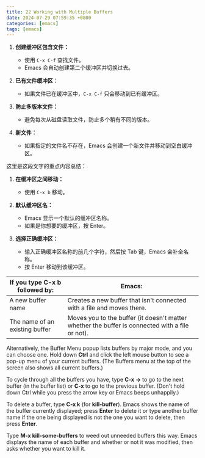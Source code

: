 ```yaml
---  
title: 22 Working with Multiple Buffers  
date: 2024-07-29 07:59:35 +0800  
categories: [emacs]  
tags: [emacs]  
--- 
```

1. **创建缓冲区包含文件：**

   - 使用 `C-x C-f` 查找文件。
   - Emacs 会自动创建第二个缓冲区并切换过去。
2. **已有文件缓冲区：**

   - 如果文件已在缓冲区中，`C-x C-f` 只会移动到已有缓冲区。
3. **防止多版本文件：**

   - 避免每次从磁盘读取文件，防止多个稍有不同的版本。
4. **新文件：**

   - 如果指定的文件名不存在，Emacs 会创建一个新文件并移动到空白缓冲区。


这里是这段文字的重点内容总结：

1. **在缓冲区之间移动：**

   - 使用 `C-x b` 移动。
2. **默认缓冲区名：**

   - Emacs 显示一个默认的缓冲区名称。
   - 如果是你想要的缓冲区，按 Enter。
3. **选择正确缓冲区：**

   - 输入正确缓冲区名称的前几个字符，然后按 Tab 键，Emacs 会补全名称。
   - 按 Enter 移动到该缓冲区。


| **If you type C-x b followed by**: | **Emacs**:                                                                                      |
| ---------------------------------- | ----------------------------------------------------------------------------------------------- |
| A new buffer name                  | Creates a new buffer that isn't connected with a file and moves there.                          |
| The name of an existing buffer     | Moves you to the buffer (it doesn't matter whether the buffer is connected with a file or not). |

Alternatively, the Buffer Menu popup lists buffers by major mode, and you can choose one. Hold down **Ctrl** and click the left mouse button to see a pop-up menu of your current buffers. (The Buffers menu at the top of the screen also shows all current buffers.)

To cycle through all the buffers you have, type **C-x** **→** to go to the next buffer (in the buffer list) or **C-x** to go to the previous buffer. (Don't hold down Ctrl while you press the arrow key or Emacs beeps unhappily.)

To delete a buffer, type **C-x k** (for **kill-buffer**). Emacs shows the name of the buffer currently displayed; press **Enter** to delete it or type another buffer name if the one being displayed is not the one you want to delete, then press **Enter**.

Type **M-x kill-some-buffers** to weed out unneeded buffers this way. Emacs displays the name of each buffer and whether or not it was modified, then asks whether you want to kill it.
